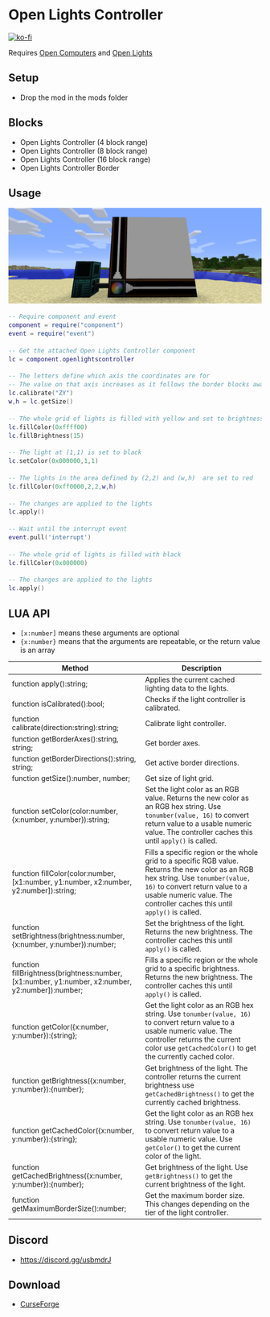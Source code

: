 # Open Lights Controller

[![ko-fi](https://ko-fi.com/img/githubbutton_sm.svg)](https://ko-fi.com/W7W1607S8)

Requires [Open Computers](https://www.curseforge.com/minecraft/mc-mods/opencomputers) and [Open Lights](https://www.curseforge.com/minecraft/mc-mods/openlights)

## Setup

- Drop the mod in the mods folder

## Blocks

- Open Lights Controller (4 block range)
- Open Lights Controller (8 block range)
- Open Lights Controller (16 block range)
- Open Lights Controller Border

## Usage

<p align="center">
  <img src="./images/2021-06-03_17.20.25.png" alt="Block layout" width="738">
</p>

```lua
-- Require component and event
component = require("component")
event = require("event")

-- Get the attached Open Lights Controller component
lc = component.openlightscontroller

-- The letters define which axis the coordinates are for
-- The value on that axis increases as it follows the border blocks away from the controller
lc.calibrate("ZY")
w,h = lc.getSize()

-- The whole grid of lights is filled with yellow and set to brightness 15
lc.fillColor(0xffff00)
lc.fillBrightness(15)

-- The light at (1,1) is set to black
lc.setColor(0x000000,1,1)

-- The lights in the area defined by (2,2) and (w,h)  are set to red
lc.fillColor(0xff0000,2,2,w,h)

-- The changes are applied to the lights
lc.apply()

-- Wait until the interrupt event
event.pull('interrupt')

-- The whole grid of lights is filled with black
lc.fillColor(0x000000)

-- The changes are applied to the lights
lc.apply()
```

## LUA API

- `[x:number]` means these arguments are optional
- `{x:number}` means that the arguments are repeatable, or the return value is an array

| Method                                                                                           | Description                                                                                                                                                                                                                                       |
| ------------------------------------------------------------------------------------------------ | ------------------------------------------------------------------------------------------------------------------------------------------------------------------------------------------------------------------------------------------------- |
| function apply():string;                                                                         | Applies the current cached lighting data to the lights.                                                                                                                                                                                           |
| function isCalibrated():bool;                                                                    | Checks if the light controller is calibrated.                                                                                                                                                                                                     |
| function calibrate(direction:string):string;                                                     | Calibrate light controller.                                                                                                                                                                                                                       |
| function getBorderAxes():string, string;                                                         | Get border axes.                                                                                                                                                                                                                                  |
| function getBorderDirections():string, string;                                                   | Get active border directions.                                                                                                                                                                                                                     |
| function getSize():number, number;                                                               | Get size of light grid.                                                                                                                                                                                                                           |
| function setColor(color:number, {x:number, y:number}):string;                                    | Set the light color as an RGB value. Returns the new color as an RGB hex string. Use `tonumber(value, 16)` to convert return value to a usable numeric value. The controller caches this until `apply()` is called.                               |
| function fillColor(color:number, [x1:number, y1:number, x2:number, y2:number]):string;           | Fills a specific region or the whole grid to a specific RGB value. Returns the new color as an RGB hex string. Use `tonumber(value, 16)` to convert return value to a usable numeric value. The controller caches this until `apply()` is called. |
| function setBrightness(brightness:number, {x:number, y:number}):number;                          | Set the brightness of the light. Returns the new brightness. The controller caches this until `apply()` is called.                                                                                                                                |
| function fillBrightness(brightness:number, [x1:number, y1:number, x2:number, y2:number]):number; | Fills a specific region or the whole grid to a specific brightness. Returns the new brightness. The controller caches this until `apply()` is called.                                                                                             |
| function getColor({x:number, y:number}):{string};                                                | Get the light color as an RGB hex string. Use `tonumber(value, 16)` to convert return value to a usable numeric value. The controller returns the current color use `getCachedColor()` to get the currently cached color.                         |
| function getBrightness({x:number, y:number}):{number};                                           | Get brightness of the light. The controller returns the current brightness use `getCachedBrightness()` to get the currently cached brightness.                                                                                                    |
| function getCachedColor({x:number, y:number}):{string};                                          | Get the light color as an RGB hex string. Use `tonumber(value, 16)` to convert return value to a usable numeric value. Use `getColor()` to get the current color of the light.                                                                    |
| function getCachedBrightness({x:number, y:number}):{number};                                     | Get brightness of the light. Use `getBrightness()` to get the current brightness of the light.                                                                                                                                                    |
| function getMaximumBorderSize():number;                                                          | Get the maximum border size. This changes depending on the tier of the light controller.                                                                                                                                                          |

## Discord

- https://discord.gg/usbmdrJ

## Download

- [CurseForge](https://www.curseforge.com/minecraft/mc-mods/open-lights-controller)
